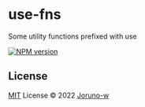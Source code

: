 # use-fns
Some utility functions prefixed with use

[![NPM version](https://img.shields.io/badge/npm-1.0.5-brightgreen)](https://www.npmjs.com/package/use-fns)

## License

[MIT](./LICENSE) License © 2022 [Joruno-w](https://github.com/Joruno-w)
